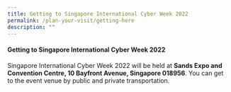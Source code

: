 ```yaml
---
title: Getting to Singapore International Cyber Week 2022
permalink: /plan-your-visit/getting-here
description: ""
---
```


#### **Getting to Singapore International Cyber Week 2022**

Singapore International Cyber Week 2022 will be held at **Sands Expo and Convention Centre, 10 Bayfront Avenue, Singapore 018956**. You can get to the event venue by public and private transportation<a href="https://www.marinabaysands.com/company-information/directions-to-marina-bay-sands.html#mice" target="_blank"></a>.
